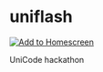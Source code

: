 # uniflash
[![Add to Homescreen](https://img.shields.io/badge/Skynet-Add%20To%20Homescreen-00c65e?logo=skynet&labelColor=0d0d0d)](https://homescreen.hns.siasky.net/#/skylink/AQC-wA92WEWAoLy_dRfFBGP3_AV3hXqFHUJcwE1jx4c9RA)

UniCode hackathon
